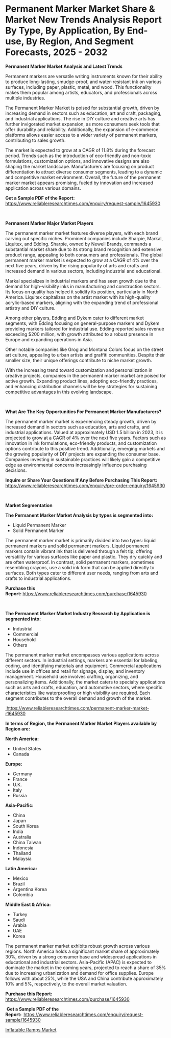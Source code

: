 <p><h1>Permanent Marker Market Share & Market New Trends Analysis Report By Type, By Application, By End-use, By Region, And Segment Forecasts, 2025 - 2032</h1></p><p><strong>Permanent Marker Market Analysis and Latest Trends</strong></p>
<p><p>Permanent markers are versatile writing instruments known for their ability to produce long-lasting, smudge-proof, and water-resistant ink on various surfaces, including paper, plastic, metal, and wood. This functionality makes them popular among artists, educators, and professionals across multiple industries.</p><p>The Permanent Marker Market is poised for substantial growth, driven by increasing demand in sectors such as education, art and craft, packaging, and industrial applications. The rise in DIY culture and creative arts has further invigorated market expansion, as more consumers seek tools that offer durability and reliability. Additionally, the expansion of e-commerce platforms allows easier access to a wider variety of permanent markers, contributing to sales growth.</p><p>The market is expected to grow at a CAGR of 11.8% during the forecast period. Trends such as the introduction of eco-friendly and non-toxic formulations, customization options, and innovative designs are also shaping the market landscape. Manufacturers are focusing on product differentiation to attract diverse consumer segments, leading to a dynamic and competitive market environment. Overall, the future of the permanent marker market appears promising, fueled by innovation and increased application across various domains.</p></p>
<p><strong>Get a Sample PDF of the Report:&nbsp;</strong> <a href="https://www.reliableresearchtimes.com/enquiry/request-sample/1645930?utm_campaign=2105&utm_medium=2&utm_source=Github&utm_content=ia&utm_term=08022025&utm_id=permanent-marker">https://www.reliableresearchtimes.com/enquiry/request-sample/1645930</a></p>
<p>&nbsp;</p>
<p><strong>Permanent Marker Major Market Players</strong></p>
<p><p>The permanent marker market features diverse players, with each brand carving out specific niches. Prominent companies include Sharpie, Markal, Liquitex, and Edding. Sharpie, owned by Newell Brands, commands a substantial market share due to its strong brand recognition and extensive product range, appealing to both consumers and professionals. The global permanent marker market is expected to grow at a CAGR of 4% over the next five years, driven by the rising popularity of arts and crafts and increased demand in various sectors, including industrial and educational.</p><p>Markal specializes in industrial markers and has seen growth due to the demand for high-visibility inks in manufacturing and construction sectors. Its focus on quality has helped it solidify its position, particularly in North America. Liquitex capitalizes on the artist market with its high-quality acrylic-based markers, aligning with the expanding trend of professional artistry and DIY culture.</p><p>Among other players, Edding and Dykem cater to different market segments, with Edding focusing on general-purpose markers and Dykem providing markers tailored for industrial use. Edding reported sales revenue exceeding $200 million, with growth attributed to a robust presence in Europe and expanding operations in Asia.</p><p>Other notable companies like Grog and Montana Colors focus on the street art culture, appealing to urban artists and graffiti communities. Despite their smaller size, their unique offerings contribute to niche market growth.</p><p>With the increasing trend toward customization and personalization in creative projects, companies in the permanent marker market are poised for active growth. Expanding product lines, adopting eco-friendly practices, and enhancing distribution channels will be key strategies for sustaining competitive advantages in this evolving landscape.</p></p>
<p>&nbsp;</p>
<p><strong>What Are The Key Opportunities For Permanent Marker Manufacturers?</strong></p>
<p><p>The permanent marker market is experiencing steady growth, driven by increased demand in sectors such as education, arts and crafts, and industrial applications. Valued at approximately USD 1.5 billion in 2023, it is projected to grow at a CAGR of 4% over the next five years. Factors such as innovation in ink formulations, eco-friendly products, and customization options contribute to this positive trend. Additionally, emerging markets and the growing popularity of DIY projects are expanding the consumer base. Companies investing in sustainable practices will likely gain a competitive edge as environmental concerns increasingly influence purchasing decisions.</p></p>
<p><strong>Inquire or Share Your Questions If Any Before Purchasing This Report:</strong> <a href="https://www.reliableresearchtimes.com/enquiry/pre-order-enquiry/1645930?utm_campaign=2105&utm_medium=2&utm_source=Github&utm_content=ia&utm_term=08022025&utm_id=permanent-marker">https://www.reliableresearchtimes.com/enquiry/pre-order-enquiry/1645930</a></p>
<p>&nbsp;</p>
<p><strong>Market Segmentation</strong></p>
<p><strong>The Permanent Marker Market Analysis by types is segmented into:</strong></p>
<p><ul><li>Liquid Permanent Marker</li><li>Solid Permanent Marker</li></ul></p>
<p><p>The permanent marker market is primarily divided into two types: liquid permanent markers and solid permanent markers. Liquid permanent markers contain vibrant ink that is delivered through a felt tip, offering versatility for various surfaces like paper and plastic. They dry quickly and are often waterproof. In contrast, solid permanent markers, sometimes resembling crayons, use a solid ink form that can be applied directly to surfaces. Both types cater to different user needs, ranging from arts and crafts to industrial applications.</p></p>
<p><strong>Purchase this Report:&nbsp;</strong><a href="https://www.reliableresearchtimes.com/purchase/1645930?utm_campaign=2105&utm_medium=2&utm_source=Github&utm_content=ia&utm_term=08022025&utm_id=permanent-marker">https://www.reliableresearchtimes.com/purchase/1645930</a></p>
<p>&nbsp;</p>
<p><strong>The Permanent Marker Market Industry Research by Application is segmented into:</strong></p>
<p><ul><li>Industrial</li><li>Commercial</li><li>Household</li><li>Others</li></ul></p>
<p><p>The permanent marker market encompasses various applications across different sectors. In industrial settings, markers are essential for labeling, coding, and identifying materials and equipment. Commercial applications include use in offices and retail for signage, display, and inventory management. Household use involves crafting, organizing, and personalizing items. Additionally, the market caters to specialty applications such as arts and crafts, education, and automotive sectors, where specific characteristics like waterproofing or high visibility are required. Each segment contributes to the overall demand and growth of the market.</p></p>
<p><a href="https://www.reliableresearchtimes.com/permanent-marker-market-r1645930?utm_campaign=2105&utm_medium=2&utm_source=Github&utm_content=ia&utm_term=08022025&utm_id=permanent-marker">&nbsp;https://www.reliableresearchtimes.com/permanent-marker-market-r1645930</a></p>
<p><strong>In terms of Region, the Permanent Marker Market Players available by Region are:</strong></p>
<p>
    <p> <strong> North America: </strong>
        <ul>
            <li>United States</li>
            <li>Canada</li>
        </ul>
        </p> 
    <p> <strong> Europe: </strong>
        <ul>
            <li>Germany</li>
            <li>France</li>
            <li>U.K.</li>
            <li>Italy</li>
            <li>Russia</li>
        </ul>
        </p> 
    <p> <strong> Asia-Pacific: </strong>
        <ul>
            <li>China</li>
            <li>Japan</li>
            <li>South Korea</li>
            <li>India</li>
            <li>Australia</li>
            <li>China Taiwan</li>
            <li>Indonesia</li>
            <li>Thailand</li>
            <li>Malaysia</li>
        </ul>
        </p> 
    <p> <strong> Latin America: </strong>
        <ul>
            <li>Mexico</li>
            <li>Brazil</li>
            <li>Argentina Korea</li>
            <li>Colombia</li>
        </ul>
        </p> 
    <p> <strong> Middle East & Africa: </strong>
        <ul>
            <li>Turkey</li>
            <li>Saudi</li>
            <li>Arabia</li>
            <li>UAE</li>
            <li>Korea</li>
        </ul>
    </p>
    </p>
<p><p>The permanent marker market exhibits robust growth across various regions. North America holds a significant market share of approximately 30%, driven by a strong consumer base and widespread applications in educational and industrial sectors. Asia-Pacific (APAC) is expected to dominate the market in the coming years, projected to reach a share of 35% due to increasing urbanization and demand for office supplies. Europe follows with about 25%, while the USA and China contribute approximately 10% and 5%, respectively, to the overall market valuation.</p></p>
<p><strong>Purchase this Report: </strong><a href="https://www.reliableresearchtimes.com/purchase/1645930?utm_campaign=2105&utm_medium=2&utm_source=Github&utm_content=ia&utm_term=08022025&utm_id=permanent-marker">https://www.reliableresearchtimes.com/purchase/1645930</a></p>
<p>&nbsp;<strong>Get a Sample PDF of the Report:&nbsp;&nbsp;</strong><a href="https://www.reliableresearchtimes.com/enquiry/request-sample/1645930?utm_campaign=2105&utm_medium=2&utm_source=Github&utm_content=ia&utm_term=08022025&utm_id=permanent-marker">https://www.reliableresearchtimes.com/enquiry/request-sample/1645930</a></p>
<p><strong></strong></p>
<p><p><a href="https://github.com/MariaWashington76/Market-Research-Report-List-1/blob/main/inflatable-ramps-market.md?utm_campaign=2105&utm_medium=2&utm_source=Github&utm_content=ia&utm_term=08022025&utm_id=permanent-marker">Inflatable Ramps Market</a></p></p>